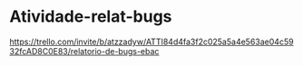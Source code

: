 # Atividade-relat-bugs
https://trello.com/invite/b/atzzadyw/ATTI84d4fa3f2c025a5a4e563ae04c5932fcAD8C0E83/relatorio-de-bugs-ebac
